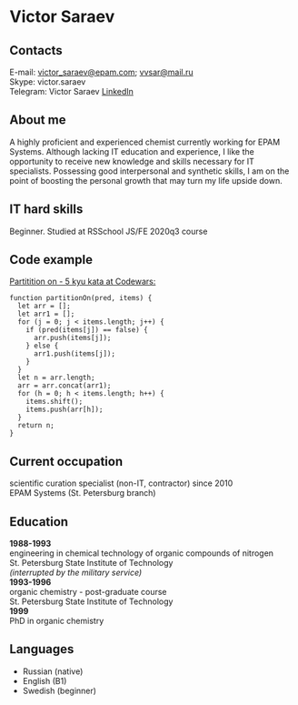 # Victor Saraev  

## Contacts  
E-mail: victor_saraev@epam.com; vvsar@mail.ru  
Skype: victor.saraev  
Telegram: Victor Saraev 
[LinkedIn](https://www.linkedin.com/in/victor-saraev-2aa72a62/) 

## About me  
A highly proficient and experienced chemist currently working for EPAM Systems. Although lacking IT education and experience, I like the opportunity to receive new knowledge and skills necessary for IT specialists. Possessing good interpersonal and synthetic skills, I am on the point of boosting the personal growth that may turn my life upside down.

## IT hard skills  
Beginner. Studied at RSSchool JS/FE 2020q3 course

## Code example
[Partitition on - 5 kyu kata at Codewars:](https://www.codewars.com/kata/525a037c82bf42b9f800029b)

```
function partitionOn(pred, items) {
  let arr = [];
  let arr1 = [];
  for (j = 0; j < items.length; j++) {
    if (pred(items[j]) == false) {
      arr.push(items[j]);
    } else {
      arr1.push(items[j]);
    }
  }
  let n = arr.length;
  arr = arr.concat(arr1);
  for (h = 0; h < items.length; h++) {
    items.shift();
    items.push(arr[h]);
  }
  return n;
}
```

## Current occupation  
scientific curation specialist (non-IT, contractor) since 2010  
EPAM Systems (St. Petersburg branch)
  
## Education  
**1988-1993**  
engineering in chemical technology of organic compounds of nitrogen  
St. Petersburg State Institute of Technology  
*(interrupted by the military service)*  
**1993-1996**  
organic chemistry - post-graduate course  
St. Petersburg State Institute of Technology  
**1999**  
PhD in organic chemistry

## Languages
- Russian (native)
- English (B1)
- Swedish (beginner)